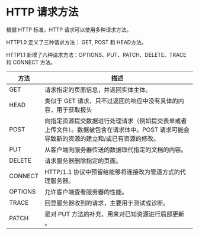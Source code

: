 # HTTP 请求方法

根据 HTTP 标准，HTTP 请求可以使用多种请求方法。

HTTP1.0 定义了三种请求方法： GET, POST 和 HEAD方法。

HTTP1.1 新增了六种请求方法：OPTIONS、PUT、PATCH、DELETE、TRACE 和 CONNECT 方法。

方法 | 描述
---|---
GET | 请求指定的页面信息，并返回实体主体。
HEAD | 类似于 GET 请求，只不过返回的响应中没有具体的内容，用于获取报头
POST | 向指定资源提交数据进行处理请求（例如提交表单或者上传文件）。数据被包含在请求体中。POST 请求可能会导致新的资源的建立和/或已有资源的修改。
PUT | 从客户端向服务器传送的数据取代指定的文档的内容。
DELETE | 请求服务器删除指定的页面。
CONNECT | HTTP/1.1 协议中预留给能够将连接改为管道方式的代理服务器。
OPTIONS | 允许客户端查看服务器的性能。
TRACE |	回显服务器收到的请求，主要用于测试或诊断。
PATCH |	是对 PUT 方法的补充，用来对已知资源进行局部更新 。